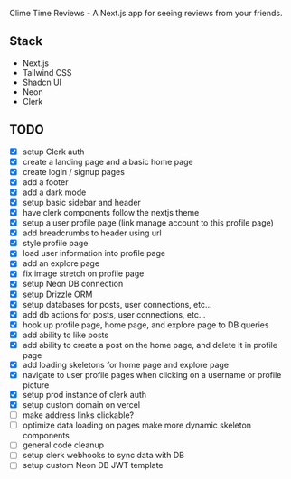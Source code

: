 Clime Time Reviews - A Next.js app for seeing reviews from your friends.

## Stack

- Next.js
- Tailwind CSS
- Shadcn UI
- Neon
- Clerk

## TODO

- [x] setup Clerk auth
- [x] create a landing page and a basic home page
- [x] create login / signup pages
- [x] add a footer
- [x] add a dark mode
- [x] setup basic sidebar and header
- [x] have clerk components follow the nextjs theme
- [x] setup a user profile page (link manage account to this profile page)
- [x] add breadcrumbs to header using url
- [x] style profile page
- [x] load user information into profile page
- [x] add an explore page
- [x] fix image stretch on profile page
- [x] setup Neon DB connection
- [x] setup Drizzle ORM
- [x] setup databases for posts, user connections, etc...
- [x] add db actions for posts, user connections, etc...
- [x] hook up profile page, home page, and explore page to DB queries
- [x] add ability to like posts
- [x] add ability to create a post on the home page, and delete it in profile page
- [x] add loading skeletons for home page and explore page
- [x] navigate to user profile pages when clicking on a username or profile picture
- [x] setup prod instance of clerk auth
- [x] setup custom domain on vercel
- [ ] make address links clickable?
- [ ] optimize data loading on pages make more dynamic skeleton components
- [ ] general code cleanup
- [ ] setup clerk webhooks to sync data with DB
- [ ] setup custom Neon DB JWT template
